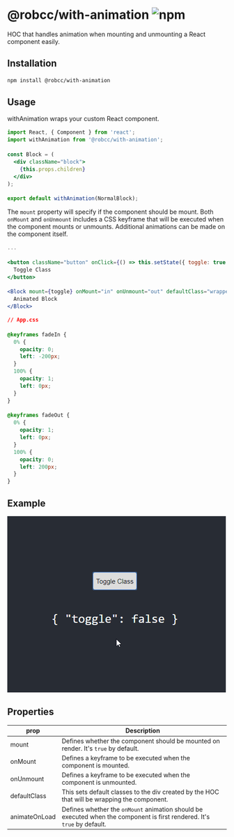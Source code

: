 # @robcc/with-animation ![npm](https://img.shields.io/npm/v/@robcc/with-animation.svg?style=popout-square)



HOC that handles animation when mounting and unmounting a React component easily.

## Installation

```bash
npm install @robcc/with-animation
```

## Usage

withAnimation wraps your custom React component.

```jsx
import React, { Component } from 'react';
import withAnimation from '@robcc/with-animation';

const Block = (
  <div className="block">
    {this.props.children}
  </div>
);

export default withAnimation(NormalBlock);
```

The `mount` property will specify if the component should be mount. Both `onMount` and `onUnmount`
includes a CSS keyframe that will be executed when the component mounts or unmounts. Additional animations can be made on the component itself.

```jsx
...

<button className="button" onClick={() => this.setState({ toggle: true });}>
  Toggle Class
</button>

<Block mount={toggle} onMount="in" onUnmount="out" defaultClass="wrapper" animateOnLoad={false}>
  Animated Block
</Block>
```

```css
// App.css

@keyframes fadeIn {
  0% {
    opacity: 0;
    left: -200px;
  }
  100% {
    opacity: 1;
    left: 0px;
  }
}

@keyframes fadeOut {
  0% {
    opacity: 1;
    left: 0px;
  }
  100% {
    opacity: 0;
    left: 200px;
  }
}
```

## Example

![Demo](demo/with-animation.gif)

## Properties

| prop            | Description   |
| --------------- | ------------- |
| mount           | Defines whether the component should be mounted on render. It's `true` by default.  |
| onMount         | Defines a keyframe to be executed when the component is mounted. |
| onUnmount       | Defines a keyframe to be executed when the component is unmounted. |
| defaultClass    | This sets default classes to the div created by the HOC that will be wrapping the component. |
| animateOnLoad   | Defines whether the `onMount` animation should be executed when the component is first rendered. It's `true` by default. |
